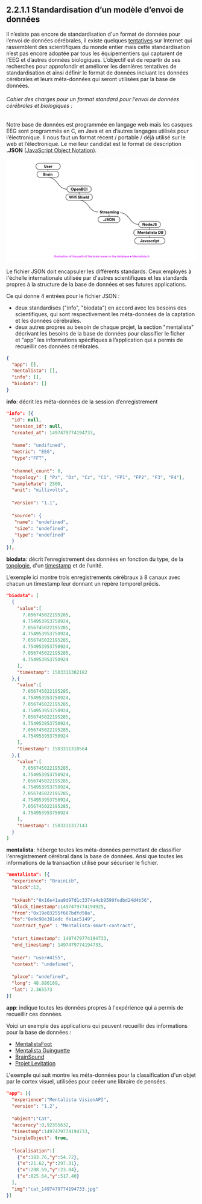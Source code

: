 ## 2.2.1.1 Standardisation d’un modèle d’envoi de données

Il n’existe pas encore de standardisation d'un format de données pour l’envoi de données cérébrales, il existe quelques [tentatives](https://github.com/NeuroJS/eeg-stream-data-model/issues/1) sur Internet qui rassemblent des scientifiques du monde entier mais cette standardisation n’est pas encore adoptée par tous les équipementiers qui capturent de l’EEG et d’autres données biologiques. L’objectif est de repartir de ses recherches pour approfondir et améliorer les dernières tentatives de standardisation et ainsi définir le format de données incluant les données cérébrales et leurs méta-données qui seront utilisées par la base de données.

###### Cahier des charges pour un format standard pour l’envoi de données cérébrales et biologiques :

Notre base de données est programmée en langage web mais les casques EEG sont programmés en C, en Java et en d’autres langages utilisés pour l’électronique. Il nous faut un format récent / portable / déjà utilisé sur le web et l’électronique. Le meilleur candidat est le format de description **.JSON** ([JavaScript Object Notation](https://fr.wikipedia.org/wiki/JavaScript_Object_Notation)).

![Une illustration du chemin de l'onde cérébrale vers la base de données.](img/json/streaming.png)

Le fichier JSON doit encapsuler les différents standards. Ceux employés à l'échelle internationale utilisée par d'autres scientifiques et les standards propres à la structure de la base de données et ses futures applications.

Ce qui donne 4 entrées pour le fichier JSON :

- deux standardisés ("info", "biodata") en accord avec les besoins des scientifiques, qui sont respectivement les méta-données de la captation et les données cérébrales.
- deux  autres propres au besoin de chaque projet, la section "mentalista" décrivant les besoins de la base de données pour classifier le ficher et "app" les informations spécifiques à l’application qui a permis de recueillir ces données cérébrales.

```json
{
  "app": [],
  "mentalista": [],
  "info": [],
  "biodata": []
}
```

**info**: décrit les méta-données de la session d’enregistrement

```json
"info": [{	
  "id": null,
  "session_id": null,
  "created_at": 1497479774194733,
  
  "name": "undifined",
  "metric": "EEG",
  "type":"FFT",
  
  "channel_count": 8, 
  "topology": [ "Pz", "Oz", "Cz", "C1", "FP1", "FP2", "F3", "F4"],
  "sampleRate": 2500,
  "unit": "millivolts",
  
  "version": "1.1",
  
  "source": {
   "name": "undefined",
   "size": "undefined",
   "type": "undefined"
  }
}],
```

**biodata**: décrit l’enregistrement des données en fonction du type, de la [topologie](https://en.wikipedia.org/wiki/10–20_system_(EEG)), d'un [timestamp](https://fr.wikipedia.org/wiki/Horodatage) et de l’unité.

L’exemple ici montre trois enregistrements cérébraux à 8 canaux avec chacun un timestamp leur donnant un repère temporel précis.

```json
"biodata": [
  { 
  	"value":[
      7.056745022195285,
      4.754953953750924,
      7.056745022195285,
      4.754953953750924, 
      7.056745022195285,
      4.754953953750924,
      7.056745022195285,
      4.754953953750924
  	],
  	"timestamp": 1503311302182
  },{
  	"value":[
      7.056745022195285,
      4.754953953750924,
      7.056745022195285,
      4.754953953750924, 
      7.056745022195285,
      4.754953953750924,
      7.056745022195285,
      4.754953953750924
  	],
  	"timestamp": 1503311310564
  },{ 
  	"value":[
      7.056745022195285,
      4.754953953750924,
      7.056745022195285,
      4.754953953750924, 
      7.056745022195285,
      4.754953953750924,
      7.056745022195285,
      4.754953953750924
  	],
    "timestamp": 1503311317143
  }
]
```

**mentalista**: héberge toutes les méta-données permettant de classifier l'enregistrement cérébral dans la base de données. Ansi que toutes les informations de la transaction utilisé pour sécuriser le fichier.

```json
"mentalista": [{ 
  "experience": "BrainLib",
  "block":13,
  
  "txHash":"0x16e41aa9d97d1c3374a4cb9599fedbd24d4b56",
  "block_timestamp":1497479774194925,
  "from":"0x19e03255f667bdfd50a",
  "to":"0x9c98e381edc fe1ac5149",
  "contract_type" : "Mentalista-smart-contract",
  
  "start_timestamp": 1497479774194733,
  "end_timestamp": 1497479774194733,
  
  "user": "user#4155",
  "context": "undefined",
  
  "place": "undefined",
  "long": 48.880169,
  "lat": 2.365573		
}]
```

**app**: indique toutes les données propres à l'expérience qui a permis de recueillir ces données.

Voici un exemple des applications qui peuvent recueillir des informations pour la base de données :

- [MentalistaFoot](http://mentalista.fr/foot)
- [Mentalista Guinguette](http://mentalista.fr/guinguette)
- [BrainSound](http://mentalista.fr/brainsound)
- [Projet Levitation](http://mentalista.fr/levitation)

L'exemple qui suit montre les méta-données pour la classification d'un objet par le cortex visuel, utilisées pour ceéer une libraire de pensées.

```json
"app": [{ 
  "experience":"Mentalista VisionAPI",
  "version": "1.2",
  
  "object":"Cat",
  "accuracy":0.92355632,
  "timestamp":1497479774194733,
  "singleObject": true,
  
  "localisation":[
  	{"x":183.76,"y":54.72},
  	{"x":21.62,"y":297.31},
  	{"x":208.59,"y":23.04},
  	{"x":825.64,"y":517.40}
  ],
  "img":"cat_1497479774194733.jpg"  
}]
```